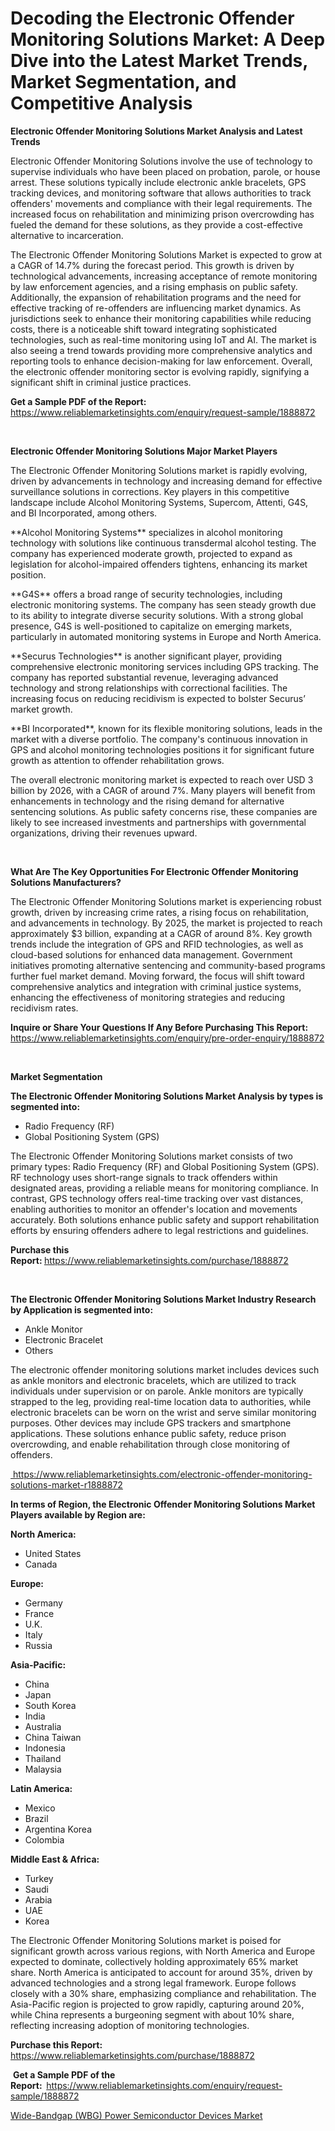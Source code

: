 <p><h1>Decoding the Electronic Offender Monitoring Solutions Market: A Deep Dive into the Latest Market Trends, Market Segmentation, and Competitive Analysis</h1></p><p><strong>Electronic Offender Monitoring Solutions Market Analysis and Latest Trends</strong></p>
<p><p>Electronic Offender Monitoring Solutions involve the use of technology to supervise individuals who have been placed on probation, parole, or house arrest. These solutions typically include electronic ankle bracelets, GPS tracking devices, and monitoring software that allows authorities to track offenders' movements and compliance with their legal requirements. The increased focus on rehabilitation and minimizing prison overcrowding has fueled the demand for these solutions, as they provide a cost-effective alternative to incarceration.</p><p>The Electronic Offender Monitoring Solutions Market is expected to grow at a CAGR of 14.7% during the forecast period. This growth is driven by technological advancements, increasing acceptance of remote monitoring by law enforcement agencies, and a rising emphasis on public safety. Additionally, the expansion of rehabilitation programs and the need for effective tracking of re-offenders are influencing market dynamics. As jurisdictions seek to enhance their monitoring capabilities while reducing costs, there is a noticeable shift toward integrating sophisticated technologies, such as real-time monitoring using IoT and AI. The market is also seeing a trend towards providing more comprehensive analytics and reporting tools to enhance decision-making for law enforcement. Overall, the electronic offender monitoring sector is evolving rapidly, signifying a significant shift in criminal justice practices.</p></p>
<p><strong>Get a Sample PDF of the Report:&nbsp;</strong> <a href="https://www.reliablemarketinsights.com/enquiry/request-sample/1888872?utm_campaign=2669&utm_medium=2&utm_source=Github&utm_content=ia&utm_term=28032025&utm_id=electronic-offender-monitoring-solutions">https://www.reliablemarketinsights.com/enquiry/request-sample/1888872</a></p>
<p>&nbsp;</p>
<p><strong>Electronic Offender Monitoring Solutions Major Market Players</strong></p>
<p><p>The Electronic Offender Monitoring Solutions market is rapidly evolving, driven by advancements in technology and increasing demand for effective surveillance solutions in corrections. Key players in this competitive landscape include Alcohol Monitoring Systems, Supercom, Attenti, G4S, and BI Incorporated, among others.</p><p>**Alcohol Monitoring Systems** specializes in alcohol monitoring technology with solutions like continuous transdermal alcohol testing. The company has experienced moderate growth, projected to expand as legislation for alcohol-impaired offenders tightens, enhancing its market position.</p><p>**G4S** offers a broad range of security technologies, including electronic monitoring systems. The company has seen steady growth due to its ability to integrate diverse security solutions. With a strong global presence, G4S is well-positioned to capitalize on emerging markets, particularly in automated monitoring systems in Europe and North America.</p><p>**Securus Technologies** is another significant player, providing comprehensive electronic monitoring services including GPS tracking. The company has reported substantial revenue, leveraging advanced technology and strong relationships with correctional facilities. The increasing focus on reducing recidivism is expected to bolster Securus’ market growth.</p><p>**BI Incorporated**, known for its flexible monitoring solutions, leads in the market with a diverse portfolio. The company's continuous innovation in GPS and alcohol monitoring technologies positions it for significant future growth as attention to offender rehabilitation grows.</p><p>The overall electronic monitoring market is expected to reach over USD 3 billion by 2026, with a CAGR of around 7%. Many players will benefit from enhancements in technology and the rising demand for alternative sentencing solutions. As public safety concerns rise, these companies are likely to see increased investments and partnerships with governmental organizations, driving their revenues upward.</p></p>
<p>&nbsp;</p>
<p><strong>What Are The Key Opportunities For Electronic Offender Monitoring Solutions Manufacturers?</strong></p>
<p><p>The Electronic Offender Monitoring Solutions market is experiencing robust growth, driven by increasing crime rates, a rising focus on rehabilitation, and advancements in technology. By 2025, the market is projected to reach approximately $3 billion, expanding at a CAGR of around 8%. Key growth trends include the integration of GPS and RFID technologies, as well as cloud-based solutions for enhanced data management. Government initiatives promoting alternative sentencing and community-based programs further fuel market demand. Moving forward, the focus will shift toward comprehensive analytics and integration with criminal justice systems, enhancing the effectiveness of monitoring strategies and reducing recidivism rates.</p></p>
<p><strong>Inquire or Share Your Questions If Any Before Purchasing This Report:</strong> <a href="https://www.reliablemarketinsights.com/enquiry/pre-order-enquiry/1888872?utm_campaign=2669&utm_medium=2&utm_source=Github&utm_content=ia&utm_term=28032025&utm_id=electronic-offender-monitoring-solutions">https://www.reliablemarketinsights.com/enquiry/pre-order-enquiry/1888872</a></p>
<p>&nbsp;</p>
<p><strong>Market Segmentation</strong></p>
<p><strong>The Electronic Offender Monitoring Solutions Market Analysis by types is segmented into:</strong></p>
<p><ul><li>Radio Frequency (RF)</li><li>Global Positioning System (GPS)</li></ul></p>
<p><p>The Electronic Offender Monitoring Solutions market consists of two primary types: Radio Frequency (RF) and Global Positioning System (GPS). RF technology uses short-range signals to track offenders within designated areas, providing a reliable means for monitoring compliance. In contrast, GPS technology offers real-time tracking over vast distances, enabling authorities to monitor an offender's location and movements accurately. Both solutions enhance public safety and support rehabilitation efforts by ensuring offenders adhere to legal restrictions and guidelines.</p></p>
<p><strong>Purchase this Report:&nbsp;</strong><a href="https://www.reliablemarketinsights.com/purchase/1888872?utm_campaign=2669&utm_medium=2&utm_source=Github&utm_content=ia&utm_term=28032025&utm_id=electronic-offender-monitoring-solutions">https://www.reliablemarketinsights.com/purchase/1888872</a></p>
<p>&nbsp;</p>
<p><strong>The Electronic Offender Monitoring Solutions Market Industry Research by Application is segmented into:</strong></p>
<p><ul><li>Ankle Monitor</li><li>Electronic Bracelet</li><li>Others</li></ul></p>
<p><p>The electronic offender monitoring solutions market includes devices such as ankle monitors and electronic bracelets, which are utilized to track individuals under supervision or on parole. Ankle monitors are typically strapped to the leg, providing real-time location data to authorities, while electronic bracelets can be worn on the wrist and serve similar monitoring purposes. Other devices may include GPS trackers and smartphone applications. These solutions enhance public safety, reduce prison overcrowding, and enable rehabilitation through close monitoring of offenders.</p></p>
<p><a href="https://www.reliablemarketinsights.com/electronic-offender-monitoring-solutions-market-r1888872?utm_campaign=2669&utm_medium=2&utm_source=Github&utm_content=ia&utm_term=28032025&utm_id=electronic-offender-monitoring-solutions">&nbsp;https://www.reliablemarketinsights.com/electronic-offender-monitoring-solutions-market-r1888872</a></p>
<p><strong>In terms of Region, the Electronic Offender Monitoring Solutions Market Players available by Region are:</strong></p>
<p>
    <p> <strong> North America: </strong>
        <ul>
            <li>United States</li>
            <li>Canada</li>
        </ul>
        </p> 
    <p> <strong> Europe: </strong>
        <ul>
            <li>Germany</li>
            <li>France</li>
            <li>U.K.</li>
            <li>Italy</li>
            <li>Russia</li>
        </ul>
        </p> 
    <p> <strong> Asia-Pacific: </strong>
        <ul>
            <li>China</li>
            <li>Japan</li>
            <li>South Korea</li>
            <li>India</li>
            <li>Australia</li>
            <li>China Taiwan</li>
            <li>Indonesia</li>
            <li>Thailand</li>
            <li>Malaysia</li>
        </ul>
        </p> 
    <p> <strong> Latin America: </strong>
        <ul>
            <li>Mexico</li>
            <li>Brazil</li>
            <li>Argentina Korea</li>
            <li>Colombia</li>
        </ul>
        </p> 
    <p> <strong> Middle East & Africa: </strong>
        <ul>
            <li>Turkey</li>
            <li>Saudi</li>
            <li>Arabia</li>
            <li>UAE</li>
            <li>Korea</li>
        </ul>
    </p>
    </p>
<p><p>The Electronic Offender Monitoring Solutions market is poised for significant growth across various regions, with North America and Europe expected to dominate, collectively holding approximately 65% market share. North America is anticipated to account for around 35%, driven by advanced technologies and a strong legal framework. Europe follows closely with a 30% share, emphasizing compliance and rehabilitation. The Asia-Pacific region is projected to grow rapidly, capturing around 20%, while China represents a burgeoning segment with about 10% share, reflecting increasing adoption of monitoring technologies.</p></p>
<p><strong>Purchase this Report: </strong><a href="https://www.reliablemarketinsights.com/purchase/1888872?utm_campaign=2669&utm_medium=2&utm_source=Github&utm_content=ia&utm_term=28032025&utm_id=electronic-offender-monitoring-solutions">https://www.reliablemarketinsights.com/purchase/1888872</a></p>
<p>&nbsp;<strong>Get a Sample PDF of the Report:&nbsp;&nbsp;</strong><a href="https://www.reliablemarketinsights.com/enquiry/request-sample/1888872?utm_campaign=2669&utm_medium=2&utm_source=Github&utm_content=ia&utm_term=28032025&utm_id=electronic-offender-monitoring-solutions">https://www.reliablemarketinsights.com/enquiry/request-sample/1888872</a></p>
<p><strong></strong></p>
<p><p><a href="https://github.com/qetelosooya/Market-Research-Report-List-1/blob/main/wide-bandgap-wbg-power-semiconductor-devices-market.md?utm_campaign=2669&utm_medium=2&utm_source=Github&utm_content=ia&utm_term=28032025&utm_id=electronic-offender-monitoring-solutions">Wide-Bandgap (WBG) Power Semiconductor Devices Market</a></p></p>